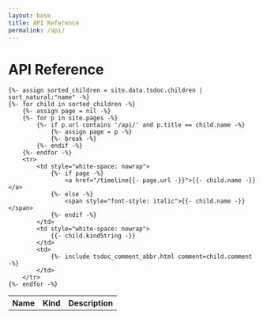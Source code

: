 ```yaml
---
layout: base
title: API Reference
permalink: /api/
---
```


# API Reference

<table>
    <tr>
        <th width="1">Name</th>
        <th width="1">Kind</th>
        <th>Description</th>
    </tr>

    {%- assign sorted_children = site.data.tsdoc.children | sort_natural:"name" -%}
    {%- for child in sorted_children -%}
        {%- assign page = nil -%}
        {%- for p in site.pages -%}
            {%- if p.url contains '/api/' and p.title == child.name -%}
                {%- assign page = p -%}
                {%- break -%}
            {%- endif -%}
        {%- endfor -%}
        <tr>
            <td style="white-space: nowrap">
                {%- if page -%}
                    <a href="/timeline{{- page.url -}}">{{- child.name -}}</a>
                {%- else -%}
                    <span style="font-style: italic">{{- child.name -}}</span>
                {%- endif -%}
            </td>
            <td style="white-space: nowrap">
                {{- child.kindString -}}
            </td>
            <td>
                {%- include tsdoc_comment_abbr.html comment=child.comment -%}
            </td>
        </tr>
    {%- endfor -%}

</table>
